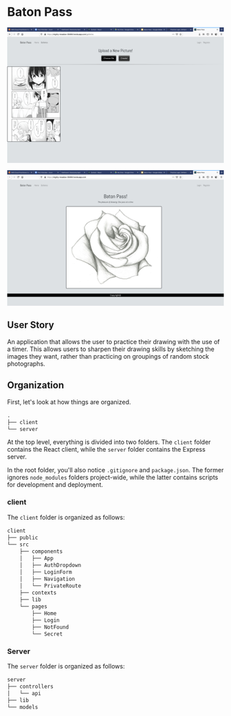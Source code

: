 # Baton Pass

![](/screen-shots/Baton_Pass-1.png)

![](/screen-shots/Baton_Pass-2.png)

## User Story

An application that allows the user to practice their drawing with the use of a timer.  This allows users to sharpen their drawing skills by sketching the images they want, rather than practicing on groupings of random stock photographs.  

## Organization

First, let's look at how things are organized.

```
.
├── client
└── server
```

At the top level, everything is divided into two folders. The `client` folder contains the React client, while the `server` folder contains the Express server.

In the root folder, you'll also notice `.gitignore` and `package.json`. The former ignores `node_modules` folders project-wide, while the latter contains scripts for development and deployment.

### client

The `client` folder is organized as follows:

```
client
├── public
└── src
    ├── components
    │   ├── App
    │   ├── AuthDropdown
    │   ├── LoginForm
    │   ├── Navigation
    │   └── PrivateRoute
    ├── contexts
    ├── lib
    └── pages
        ├── Home
        ├── Login
        ├── NotFound
        └── Secret
```

### Server

The `server` folder is organized as follows:

```
server
├── controllers
│   └── api
├── lib
└── models


